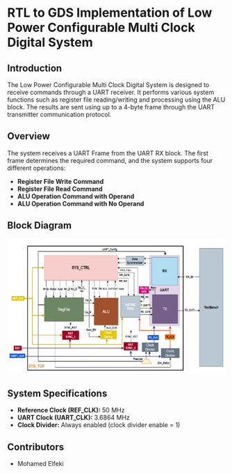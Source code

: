 # RTL to GDS Implementation of Low Power Configurable Multi Clock Digital System

## Introduction

The Low Power Configurable Multi Clock Digital System is designed to receive commands through a UART receiver. It performs various system functions such as register file reading/writing and processing using the ALU block. The results are sent using up to a 4-byte frame through the UART transmitter communication protocol.

## Overview

The system receives a UART Frame from the UART RX block. The first frame determines the required command, and the system supports four different operations:

- **Register File Write Command**
- **Register File Read Command**
- **ALU Operation Command with Operand**
- **ALU Operation Command with No Operand**

## Block Diagram

![Block Diagram](diagram.png)

## System Specifications

- **Reference Clock (REF_CLK):** 50 MHz
- **UART Clock (UART_CLK):** 3.6864 MHz
- **Clock Divider:** Always enabled (clock divider enable = 1)



## Contributors

- Mohamed Elfeki

